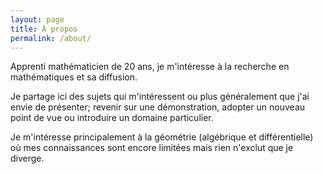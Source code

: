 ```yaml
---
layout: page
title: À propos
permalink: /about/
---
```


Apprenti mathématicien de 20 ans, je m'intéresse à la recherche en mathématiques et sa diffusion.

Je partage ici des sujets qui m'intéressent ou plus généralement que j'ai envie de présenter; revenir sur une démonstration, adopter un nouveau point de vue ou introduire un domaine particulier.

Je m'intéresse principalement à la géométrie (algébrique et différentielle) où mes connaissances sont encore limitées mais rien n'exclut que je diverge. 
